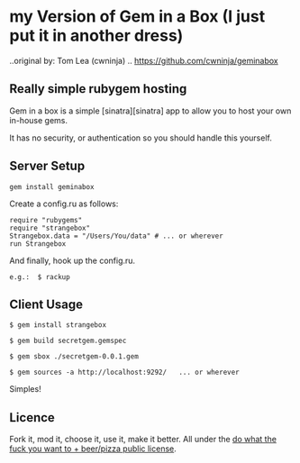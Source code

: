 # my Version of Gem in a Box (I just put it in another dress)

..original by:
Tom Lea (cwninja) .. https://github.com/cwninja/geminabox


## Really simple rubygem hosting

Gem in a box is a simple [sinatra][sinatra] app to allow you to host your own in-house gems.

It has no security, or authentication so you should handle this yourself.

## Server Setup
    gem install geminabox
Create a config.ru as follows:

    require "rubygems"
    require "strangebox"
    Strangebox.data = "/Users/You/data" # ... or wherever
    run Strangebox

And finally, hook up the config.ru.

	e.g.:  $ rackup

## Client Usage

    $ gem install strangebox

    $ gem build secretgem.gemspec

	$ gem sbox ./secretgem-0.0.1.gem

	$ gem sources -a http://localhost:9292/   ... or wherever
Simples!

## Licence

Fork it, mod it, choose it, use it, make it better. All under the [do what the fuck you want to + beer/pizza public license][WTFBPPL].

[WTFBPPL]: http://tomlea.co.uk/WTFBPPL.txt

